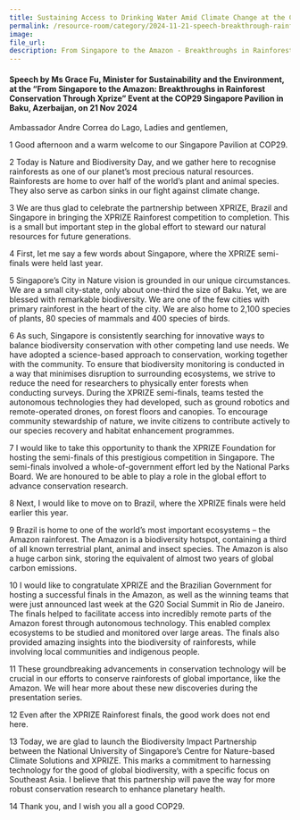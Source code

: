 ```yaml
---
title: Sustaining Access to Drinking Water Amid Climate Change at the COP29 Singapore Pavilion - Ms Grace Fu
permalink: /resource-room/category/2024-11-21-speech-breakthrough-rainforest-conservation
image: 
file_url:
description: From Singapore to the Amazon - Breakthroughs in Rainforest Conservation Through Xprize - Ms Grace Fu
---
```

#### Speech by Ms Grace Fu, Minister for Sustainability and the Environment, at the “From Singapore to the Amazon: Breakthroughs in Rainforest Conservation Through Xprize” Event at the COP29 Singapore Pavilion in Baku, Azerbaijan, on 21 Nov 2024 

Ambassador Andre Correa do Lago, 
Ladies and gentlemen,

1 Good afternoon and a warm welcome to our Singapore Pavilion at COP29.

2 Today is Nature and Biodiversity Day, and we gather here to recognise rainforests as one of our planet’s most precious natural resources. Rainforests are home to over half of the world’s plant and animal species. They also serve as carbon sinks in our fight against climate change.

3 We are thus glad to celebrate the partnership between XPRIZE, Brazil and Singapore in bringing the XPRIZE Rainforest competition to completion. This is a small but important step in the global effort to steward our natural resources for future generations.

4 First, Iet me say a few words about Singapore, where the XPRIZE semi-finals were held last year.

5 Singapore’s City in Nature vision is grounded in our unique circumstances. We are a small city-state, only about one-third the size of Baku. Yet, we are blessed with remarkable biodiversity. We are one of the few cities with primary rainforest in the heart of the city. We are also home to 2,100 species of plants, 80 species of mammals and 400 species of birds.

6 As such, Singapore is consistently searching for innovative ways to balance biodiversity conservation with other competing land use needs. We have adopted a science-based approach to conservation, working together with the community. To ensure that biodiversity monitoring is conducted in a way that minimises disruption to surrounding ecosystems, we strive to reduce the need for researchers to physically enter forests when conducting surveys. During the XPRIZE semi-finals, teams tested the autonomous technologies they had developed, such as ground robotics and remote-operated drones, on forest floors and canopies. To encourage community stewardship of nature, we invite citizens to contribute actively to our species recovery and habitat enhancement programmes.

7 I would like to take this opportunity to thank the XPRIZE Foundation for hosting the semi-finals of this prestigious competition in Singapore. The semi-finals involved a whole-of-government effort led by the National Parks Board. We are honoured to be able to play a role in the global effort to advance conservation research.

8 Next, I would like to move on to Brazil, where the XPRIZE finals were held earlier this year.

9 Brazil is home to one of the world’s most important ecosystems – the Amazon rainforest. The Amazon is a biodiversity hotspot, containing a third of all known terrestrial plant, animal and insect species. The Amazon is also a huge carbon sink, storing the equivalent of almost two years of global carbon emissions.

10 I would like to congratulate XPRIZE and the Brazilian Government for hosting a successful finals in the Amazon, as well as the winning teams that were just announced last week at the G20 Social Summit in Rio de Janeiro. The finals helped to facilitate access into incredibly remote parts of the Amazon forest through autonomous technology. This enabled complex ecosystems to be studied and monitored over large areas. The finals also provided amazing insights into the biodiversity of rainforests, while involving local communities and indigenous people.

11 These groundbreaking advancements in conservation technology will be crucial in our efforts to conserve rainforests of global importance, like the Amazon. We will hear more about these new discoveries during the presentation series.

12 Even after the XPRIZE Rainforest finals, the good work does not end here.

13 Today, we are glad to launch the Biodiversity Impact Partnership between the National University of Singapore’s Centre for Nature-based Climate Solutions and XPRIZE. This marks a commitment to harnessing technology for the good of global biodiversity, with a specific focus on Southeast Asia. I believe that this partnership will pave the way for more robust conservation research to enhance planetary health.

14 Thank you, and I wish you all a good COP29.
